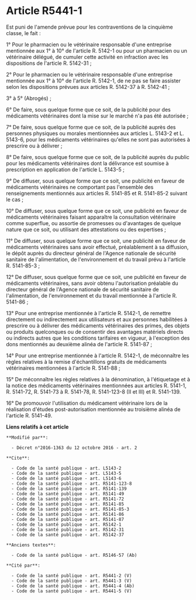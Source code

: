 # Article R5441-1

Est puni de l'amende prévue pour les contraventions de la cinquième classe, le fait : 

1° Pour le pharmacien ou le vétérinaire responsable d'une entreprise mentionnée aux 1° à 10° de l'article R. 5142-1 ou pour
un pharmacien ou un vétérinaire délégué, de cumuler cette activité en infraction avec les dispositions de l'article R.
5142-31 ; 

2° Pour le pharmacien ou le vétérinaire responsable d'une entreprise mentionnée aux 1° à 10° de l'article R. 5142-1, de ne
pas se faire assister selon les dispositions prévues aux articles R. 5142-37 à R. 5142-41 ; 

3° à 5° (Abrogés) ; 

6° De faire, sous quelque forme que ce soit, de la publicité pour des médicaments vétérinaires dont la mise sur le marché n'a
pas été autorisée ; 

7° De faire, sous quelque forme que ce soit, de la publicité auprès des personnes physiques ou morales mentionnées aux
articles L. 5143-2 et L. 5143-6, pour les médicaments vétérinaires qu'elles ne sont pas autorisées à prescrire ou à
délivrer ; 

8° De faire, sous quelque forme que ce soit, de la publicité auprès du public pour les médicaments vétérinaires dont la
délivrance est soumise à prescription en application de l'article L. 5143-5 ; 

9° De diffuser, sous quelque forme que ce soit, une publicité en faveur de médicaments vétérinaires ne comportant pas
l'ensemble des renseignements mentionnés aux articles R. 5141-85 et R. 5141-85-2 suivant le cas ; 

10° De diffuser, sous quelque forme que ce soit, une publicité en faveur de médicaments vétérinaires faisant apparaître la
consultation vétérinaire comme superflue, ou assortie de promesses ou d'avantages de quelque nature que ce soit, ou utilisant
des attestations ou des expertises ; 

11° De diffuser, sous quelque forme que ce soit, une publicité en faveur de médicaments vétérinaires sans avoir effectué,
préalablement à sa diffusion, le dépôt auprès du directeur général de l'Agence nationale de sécurité sanitaire de
l'alimentation, de l'environnement et du travail prévu à l'article R. 5141-85-3 ; 

12° De diffuser, sous quelque forme que ce soit, une publicité en faveur de médicaments vétérinaires, sans avoir obtenu
l'autorisation préalable du directeur général de l'Agence nationale de sécurité sanitaire de l'alimentation, de
l'environnement et du travail mentionnée à l'article R. 5141-86 ; 

13° Pour une entreprise mentionnée à l'article R. 5142-1, de remettre directement ou indirectement aux utilisateurs et aux
personnes habilitées à prescrire ou à délivrer des médicaments vétérinaires des primes, des objets ou produits quelconques ou
de consentir des avantages matériels directs ou indirects autres que les conditions tarifaires en vigueur, à l'exception des
dons mentionnés au deuxième alinéa de l'article R. 5141-87 ; 

14° Pour une entreprise mentionnée à l'article R. 5142-1, de méconnaître les règles relatives à la remise d'échantillons
gratuits de médicaments vétérinaires mentionnées à l'article R. 5141-88 ; 

15° De méconnaître les règles relatives à la dénomination, à l'étiquetage et à la notice des médicaments vétérinaires
mentionnées aux articles R. 5141-1, R. 5141-72, R. 5141-73 à R. 5141-78, R. 5141-123-8 (II et III) et R. 5141-139.

16° De promouvoir l'utilisation du médicament vétérinaire lors de la réalisation d'études post-autorisation mentionnée au
troisième alinéa de l'article R. 5141-49.

**Liens relatifs à cet article**

	**Modifié par**:

	  - Décret n°2016-1363 du 12 octobre 2016 - art. 2

	**Cite**:

	  - Code de la santé publique - art. L5143-2
	  - Code de la santé publique - art. L5143-5
	  - Code de la santé publique - art. L5143-6
	  - Code de la santé publique - art. R5141-123-8
	  - Code de la santé publique - art. R5141-139
	  - Code de la santé publique - art. R5141-49
	  - Code de la santé publique - art. R5141-72
	  - Code de la santé publique - art. R5141-85
	  - Code de la santé publique - art. R5141-85-3
	  - Code de la santé publique - art. R5141-86
	  - Code de la santé publique - art. R5141-87
	  - Code de la santé publique - art. R5142-1
	  - Code de la santé publique - art. R5142-31
	  - Code de la santé publique - art. R5142-37

	**Anciens textes**:

	  - Code de la santé publique - art. R5146-57 (Ab)

	**Cité par**:

	  - Code de la santé publique - art. R5441-2 (V)
	  - Code de la santé publique - art. R5441-3 (V)
	  - Code de la santé publique - art. R5441-4 (Ab)
	  - Code de la santé publique - art. R5441-5 (V)
